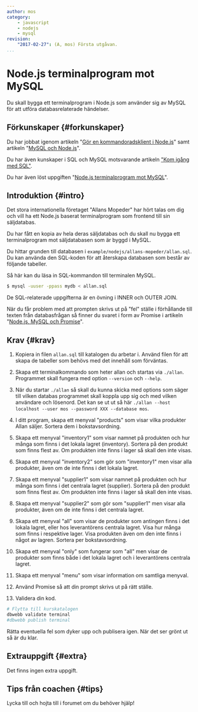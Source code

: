```yaml
---
author: mos
category:
    - javascript
    - nodejs
    - mysql
revision:
    "2017-02-27": (A, mos) Första utgåvan.
...
```

Node.js terminalprogram mot MySQL
==================================

Du skall bygga ett terminalprogram i Node.js som använder sig av MySQL för att utföra databasrelaterade händelser.


<!--more-->



Förkunskaper {#forkunskaper}
-----------------------

Du har jobbat igenom artikeln "[Gör en kommandoradsklient i Node.js](kunskap/gor-en-kommandoradsklient-i-node-js)" samt artikeln "[MySQL och Node.js](kunskap/mysql-och-nodejs)".

Du har även kunskaper i SQL och MySQL motsvarande artikeln ["Kom igång med SQL"](uppgift/kom-igang-med-sql).

Du har även löst uppgiften "[Node.js terminalprogram mot MySQL](uppgift/nodejs-terminalprogram-mot-mysql)".



Introduktion {#intro}
-----------------------

Det stora internationella företaget "Allans Mopeder" har hört talas om dig och vill ha ett Node.js baserat terminalprogram som frontend till sin säljdatabas.

Du har fått en kopia av hela deras säljdatabas och du skall nu bygga ett terminalprogram mot säljdatabasen som är byggd i MySQL.

Du hittar grunden till databasen i `example/nodejs/allans-mopeder/allan.sql`. Du kan använda den SQL-koden för att återskapa databasen som består av följande tabeller.

Så här kan du läsa in SQL-kommandon till terminalen MySQL.

```bash
$ mysql -uuser -ppass mydb < allan.sql
```

De SQL-relaterade uppgifterna är en övning i INNER och OUTER JOIN.

När du får problem med att prompten skrivs ut på "fel" ställe i förhållande till texten från databasfrågan så finner du svaret i form av Promise i artikeln "[Node.js, MySQL och Promise](kunskap/nodejs-mysql-och-promise)".



Krav {#krav}
-----------------------


1. Kopiera in filen `allan.sql` till katalogen du arbetar i. Använd filen för att skapa de tabeller som behövs med det innehåll som förväntas.

1. Skapa ett terminalkommando som heter allan och startas via `./allan`. Programmet skall fungera med option `--version` och `--help`.

1. När du startar `./allan` så skall du kunna skicka med options som säger till vilken databas programmet skall koppla upp sig och med vilken användare och lösenord. Det kan se ut ut så här `./allan --host localhost --user mos --password XXX --database mos`.

1. I ditt program, skapa ett menyval "products" som visar vilka produkter Allan säljer. Sortera dem i bokstavsordning.

1. Skapa ett menyval "inventory1" som visar namnet på produkten och hur många som finns i det lokala lagret (inventory). Sortera på den produkt som finns flest av. Om produkten inte finns i lager så skall den inte visas.

1. Skapa ett menyval "inventory2" som gör som "inventory1" men visar alla produkter, även om de inte finns i det lokala lagret.

1. Skapa ett menyval "supplier1" som visar namnet på produkten och hur många som finns i det centrala lagret (supplier). Sortera på den produkt som finns flest av. Om produkten inte finns i lager så skall den inte visas.

1. Skapa ett menyval "supplier2" som gör som "supplier1" men visar alla produkter, även om de inte finns i det centrala lagret.

1. Skapa ett menyval "all" som visar de produkter som antingen finns i det lokala lagret, eller hos leverantörens centrala lagret. Visa hur många som finns i respektive lager. Visa produkten även om den inte finns i något av lagren. Sortera per bokstavsordning.

1. Skapa ett menyval "only" som fungerar som "all" men visar de produkter som finns både i det lokala lagret och i leverantörens centrala lagret.

1. Skapa ett menyval "menu" som visar information om samtliga menyval.

1. Använd Promise så att din prompt skrivs ut på rätt ställe.

1. Validera din kod.

```bash
# Flytta till kurskatalogen
dbwebb validate terminal
#dbwebb publish terminal
```

Rätta eventuella fel som dyker upp och publisera igen. När det ser grönt ut så är du klar.



Extrauppgift {#extra}
-----------------------

Det finns ingen extra uppgift.



Tips från coachen {#tips}
-----------------------

Lycka till och hojta till i forumet om du behöver hjälp!
